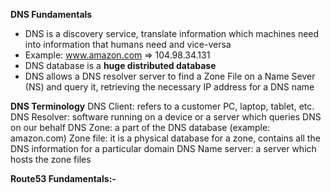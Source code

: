 **DNS Fundamentals**
  - DNS is a discovery service, translate information which machines need into information that humans need and vice-versa
  - Example: www.amazon.com => 104.98.34.131
  - DNS database is a **huge distributed database**
  - DNS allows a DNS resolver server to find a Zone File on a Name Sever (NS) and query  it, retrieving the necessary IP address for a DNS name

**DNS Terminology**
DNS Client: refers to a customer PC, laptop, tablet, etc.
DNS Resolver: software running on a device or a server which queries DNS on our behalf
DNS Zone: a part of the DNS database (example: amazon.com)
Zone file: it is a physical database for a zone, contains all the DNS information for a particular domain
DNS Name server: a server which hosts the zone files

**Route53 Fundamentals:-**

